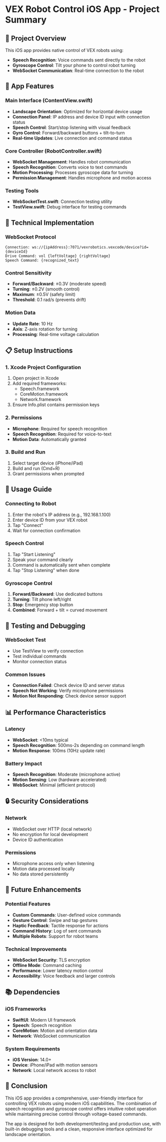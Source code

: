 # VEX Robot Control iOS App - Project Summary

## 🎯 Project Overview

This iOS app provides native control of VEX robots using:
- **Speech Recognition**: Voice commands sent directly to the robot
- **Gyroscope Control**: Tilt your phone to control robot turning
- **WebSocket Communication**: Real-time connection to the robot

## 📱 App Features

### Main Interface (ContentView.swift)
- **Landscape Orientation**: Optimized for horizontal device usage
- **Connection Panel**: IP address and device ID input with connection status
- **Speech Control**: Start/stop listening with visual feedback
- **Gyro Control**: Forward/backward buttons + tilt-to-turn
- **Real-time Updates**: Live connection and command status

### Core Controller (RobotController.swift)
- **WebSocket Management**: Handles robot communication
- **Speech Recognition**: Converts voice to text commands
- **Motion Processing**: Processes gyroscope data for turning
- **Permission Management**: Handles microphone and motion access

### Testing Tools
- **WebSocketTest.swift**: Connection testing utility
- **TestView.swift**: Debug interface for testing commands

## 🔧 Technical Implementation

### WebSocket Protocol
```
Connection: ws://{ipAddress}:7071/vexrobotics.vexcode/device?id={deviceId}
Drive Command: vol {leftVoltage} {rightVoltage}
Speech Command: {recognized_text}
```

### Control Sensitivity
- **Forward/Backward**: ±0.3V (moderate speed)
- **Turning**: ±0.2V (smooth control)
- **Maximum**: ±0.5V (safety limit)
- **Threshold**: 0.1 rad/s (prevents drift)

### Motion Data
- **Update Rate**: 10 Hz
- **Axis**: Z-axis rotation for turning
- **Processing**: Real-time voltage calculation

## 📋 Setup Instructions

### 1. Xcode Project Configuration
1. Open project in Xcode
2. Add required frameworks:
   - Speech.framework
   - CoreMotion.framework
   - Network.framework
3. Ensure Info.plist contains permission keys

### 2. Permissions
- **Microphone**: Required for speech recognition
- **Speech Recognition**: Required for voice-to-text
- **Motion Data**: Automatically granted

### 3. Build and Run
1. Select target device (iPhone/iPad)
2. Build and run (Cmd+R)
3. Grant permissions when prompted

## 🚀 Usage Guide

### Connecting to Robot
1. Enter the robot's IP address (e.g., 192.168.1.100)
2. Enter device ID from your VEX robot
3. Tap "Connect"
4. Wait for connection confirmation

### Speech Control
1. Tap "Start Listening"
2. Speak your command clearly
3. Command is automatically sent when complete
4. Tap "Stop Listening" when done

### Gyroscope Control
1. **Forward/Backward**: Use dedicated buttons
2. **Turning**: Tilt phone left/right
3. **Stop**: Emergency stop button
4. **Combined**: Forward + tilt = curved movement

## 🧪 Testing and Debugging

### WebSocket Test
- Use TestView to verify connection
- Test individual commands
- Monitor connection status

### Common Issues
- **Connection Failed**: Check device ID and server status
- **Speech Not Working**: Verify microphone permissions
- **Motion Not Responding**: Check device sensor support

## 📊 Performance Characteristics

### Latency
- **WebSocket**: <10ms typical
- **Speech Recognition**: 500ms-2s depending on command length
- **Motion Response**: 100ms (10Hz update rate)

### Battery Impact
- **Speech Recognition**: Moderate (microphone active)
- **Motion Sensing**: Low (hardware accelerated)
- **WebSocket**: Minimal (efficient protocol)

## 🔒 Security Considerations

### Network
- WebSocket over HTTP (local network)
- No encryption for local development
- Device ID authentication

### Permissions
- Microphone access only when listening
- Motion data processed locally
- No data stored persistently

## 🚧 Future Enhancements

### Potential Features
- **Custom Commands**: User-defined voice commands
- **Gesture Control**: Swipe and tap gestures
- **Haptic Feedback**: Tactile response for actions
- **Command History**: Log of sent commands
- **Multiple Robots**: Support for robot teams

### Technical Improvements
- **WebSocket Security**: TLS encryption
- **Offline Mode**: Command caching
- **Performance**: Lower latency motion control
- **Accessibility**: Voice feedback and larger controls

## 📚 Dependencies

### iOS Frameworks
- **SwiftUI**: Modern UI framework
- **Speech**: Speech recognition
- **CoreMotion**: Motion and orientation data
- **Network**: WebSocket communication

### System Requirements
- **iOS Version**: 14.0+
- **Device**: iPhone/iPad with motion sensors
- **Network**: Local network access to robot

## 🎉 Conclusion

This iOS app provides a comprehensive, user-friendly interface for controlling VEX robots using modern iOS capabilities. The combination of speech recognition and gyroscope control offers intuitive robot operation while maintaining precise control through voltage-based commands.

The app is designed for both development/testing and production use, with built-in debugging tools and a clean, responsive interface optimized for landscape orientation.

